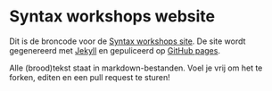 # Syntax workshops website

Dit is de broncode voor de [Syntax workshops site](http://workshop.syntaxleiden.nl/).
De site wordt gegenereerd met [Jekyll](https://jekyllrb.com/) en gepuliceerd op [GitHub pages](https://pages.github.com/).

Alle (brood)tekst staat in markdown-bestanden. Voel je vrij om het te forken, editen en een pull request te sturen!
